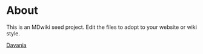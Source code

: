 About
=====

This is an MDwiki seed project. Edit the files to adopt to your website or wiki style.

[Davania](http://pandius.com/DavaniaPoliticalFull.png)
